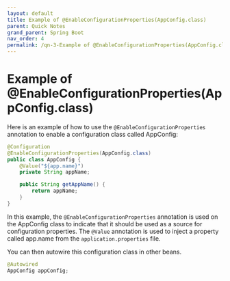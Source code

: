 ```yaml
---
layout: default
title: Example of @EnableConfigurationProperties(AppConfig.class)
parent: Quick Notes
grand_parent: Spring Boot
nav_order: 4
permalink: /qn-3-Example of @EnableConfigurationProperties(AppConfig.class)/
---
```

# Example of @EnableConfigurationProperties(AppConfig.class)
Here is an example of how to use the `@EnableConfigurationProperties` annotation to enable a configuration class called AppConfig:
```java
@Configuration
@EnableConfigurationProperties(AppConfig.class)
public class AppConfig {
    @Value("${app.name}")
    private String appName;

    public String getAppName() {
        return appName;
    }
}
```
In this example, the `@EnableConfigurationProperties` annotation is used on the AppConfig class to indicate that it should be used as a source for configuration properties. The `@Value` annotation is used to inject a property called app.name from the `application.properties` file.

You can then autowire this configuration class in other beans.
```java
@Autowired
AppConfig appConfig;
```


